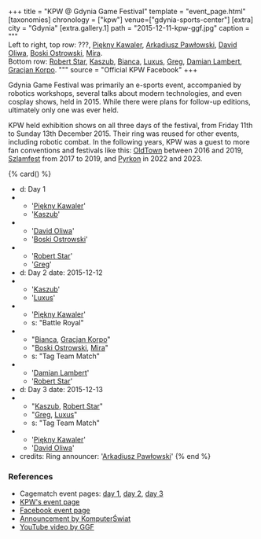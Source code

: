 +++
title = "KPW @ Gdynia Game Festival"
template = "event_page.html"
[taxonomies]
chronology = ["kpw"]
venue=["gdynia-sports-center"]
[extra]
city = "Gdynia"
[extra.gallery.1]
path = "2015-12-11-kpw-ggf.jpg"
caption = """\
Left to right, top row: ???, [Piękny Kawaler](@/w/piekny-kawaler.md), [Arkadiusz Pawłowski](@/w/pan-pawlowski.md), [David Oliwa](@/w/david-oliwa.md), [Boski Ostrowski](@/w/ostrowski.md), [Mira](@/w/mira.md).
<br>
Bottom row: [Robert Star](@/w/robert-star.md), [Kaszub](@/w/kaszub.md), [Bianca](@/w/bianca.md), [Luxus](@/w/luxus.md), [Greg](@/w/greg.md), [Damian Lambert](@/w/damien-rothschild.md), [Gracjan Korpo](@/w/gracjan-korpo.md).
"""
source = "Official KPW Facebook"
+++

Gdynia Game Festival was primarily an e-sports event, accompanied by robotics workshops, several talks about modern technologies, and even cosplay shows, held in 2015. While there were plans for follow-up editions, ultimately only one was ever held.

KPW held exhibition shows on all three days of the festival, from Friday 11th to Sunday 13th December 2015. Their ring was reused for other events, including robotic combat.
In the following years, KPW was a guest to more fan conventions and festivals like this: [OldTown](@/e/kpw/2016-07-23-kpw-oldtown.md) between 2016 and 2019, [Szlamfest](@/e/kpw/2017-02-04-kpw-szlamfest.md) from 2017 to 2019, and [Pyrkon][pyrkon] in 2022 and 2023.

{% card() %}
- d: Day 1
- - '[Piękny Kawaler](@/w/piekny-kawaler.md)'
  - '[Kaszub](@/w/kaszub.md)'
- - '[David Oliwa](@/w/david-oliwa.md)'
  - '[Boski Ostrowski](@/w/ostrowski.md)'
- - '[Robert Star](@/w/robert-star.md)'
  - '[Greg](@/w/greg.md)'
- d: Day 2
  date: 2015-12-12
- - '[Kaszub](@/w/kaszub.md)'
  - '[Luxus](@/w/luxus.md)'
- - '[Piękny Kawaler](@/w/piekny-kawaler.md)'
  - s: "Battle Royal"
- - "[Bianca](@/w/bianca.md), [Gracjan Korpo](@/w/gracjan-korpo.md)"
  - "[Boski Ostrowski](@/w/ostrowski.md), [Mira](@/w/mira.md)"
  - s: "Tag Team Match"
- - '[Damian Lambert](@/w/damien-rothschild.md)'
  - '[Robert Star](@/w/robert-star.md)'
- d: Day 3
  date: 2015-12-13
- - "[Kaszub](@/w/kaszub.md), [Robert Star](@/w/robert-star.md)"
  - "[Greg](@/w/greg.md), [Luxus](@/w/luxus.md)"
  - s: "Tag Team Match"
- - '[Piękny Kawaler](@/w/piekny-kawaler.md)'
  - '[David Oliwa](@/w/david-oliwa.md)'
- credits:
    Ring announcer: '[Arkadiusz Pawłowski](@/w/pan-pawlowski.md)'
{% end %}

### References

* Cagematch event pages: [day 1](https://www.cagematch.net/?id=1&nr=153080), [day 2](https://www.cagematch.net/?id=1&nr=153081), [day 3](https://www.cagematch.net/?id=1&nr=153082)
* [KPW's event page](https://kpwrestling.pl/events/kpw-gdynia-game-festival/)
* [Facebook event page](https://www.facebook.com/events/668141453330240/)
* [Announcement by KomputerŚwiat](https://www.komputerswiat.pl/aktualnosci/wydarzenia/zapraszamy-na-gdynia-game-festival/41bqekl)
* [YouTube video by GGF](https://www.youtube.com/watch?v=BIpJf-dfvxI)

[pyrkon]: https://pyrkon.pl/
